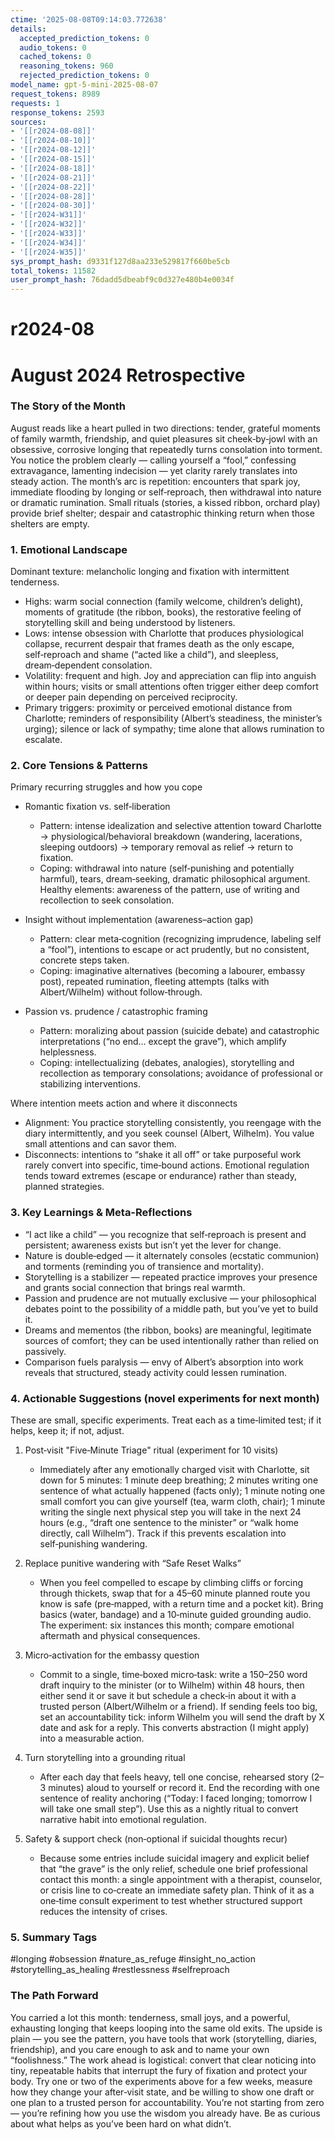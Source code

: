 ```yaml
---
ctime: '2025-08-08T09:14:03.772638'
details:
  accepted_prediction_tokens: 0
  audio_tokens: 0
  cached_tokens: 0
  reasoning_tokens: 960
  rejected_prediction_tokens: 0
model_name: gpt-5-mini-2025-08-07
request_tokens: 8989
requests: 1
response_tokens: 2593
sources:
- '[[r2024-08-08]]'
- '[[r2024-08-10]]'
- '[[r2024-08-12]]'
- '[[r2024-08-15]]'
- '[[r2024-08-18]]'
- '[[r2024-08-21]]'
- '[[r2024-08-22]]'
- '[[r2024-08-28]]'
- '[[r2024-08-30]]'
- '[[r2024-W31]]'
- '[[r2024-W32]]'
- '[[r2024-W33]]'
- '[[r2024-W34]]'
- '[[r2024-W35]]'
sys_prompt_hash: d9331f127d8aa233e529817f660be5cb
total_tokens: 11582
user_prompt_hash: 76dadd5dbeabf9c0d327e480b4e0034f
---
```

# r2024-08

# August 2024 Retrospective

### The Story of the Month
August reads like a heart pulled in two directions: tender, grateful moments of family warmth, friendship, and quiet pleasures sit cheek‑by‑jowl with an obsessive, corrosive longing that repeatedly turns consolation into torment. You notice the problem clearly — calling yourself a “fool,” confessing extravagance, lamenting indecision — yet clarity rarely translates into steady action. The month’s arc is repetition: encounters that spark joy, immediate flooding by longing or self‑reproach, then withdrawal into nature or dramatic rumination. Small rituals (stories, a kissed ribbon, orchard play) provide brief shelter; despair and catastrophic thinking return when those shelters are empty.

### 1. Emotional Landscape
Dominant texture: melancholic longing and fixation with intermittent tenderness.

- Highs: warm social connection (family welcome, children’s delight), moments of gratitude (the ribbon, books), the restorative feeling of storytelling skill and being understood by listeners.
- Lows: intense obsession with Charlotte that produces physiological collapse, recurrent despair that frames death as the only escape, self‑reproach and shame (“acted like a child”), and sleepless, dream‑dependent consolation.
- Volatility: frequent and high. Joy and appreciation can flip into anguish within hours; visits or small attentions often trigger either deep comfort or deeper pain depending on perceived reciprocity.
- Primary triggers: proximity or perceived emotional distance from Charlotte; reminders of responsibility (Albert’s steadiness, the minister’s urging); silence or lack of sympathy; time alone that allows rumination to escalate.

### 2. Core Tensions & Patterns
Primary recurring struggles and how you cope

- Romantic fixation vs. self‑liberation
  - Pattern: intense idealization and selective attention toward Charlotte → physiological/behavioral breakdown (wandering, lacerations, sleeping outdoors) → temporary removal as relief → return to fixation.
  - Coping: withdrawal into nature (self‑punishing and potentially harmful), tears, dream‑seeking, dramatic philosophical argument. Healthy elements: awareness of the pattern, use of writing and recollection to seek consolation.

- Insight without implementation (awareness–action gap)
  - Pattern: clear meta‑cognition (recognizing imprudence, labeling self a “fool”), intentions to escape or act prudently, but no consistent, concrete steps taken.
  - Coping: imaginative alternatives (becoming a labourer, embassy post), repeated rumination, fleeting attempts (talks with Albert/Wilhelm) without follow‑through.

- Passion vs. prudence / catastrophic framing
  - Pattern: moralizing about passion (suicide debate) and catastrophic interpretations (“no end… except the grave”), which amplify helplessness.
  - Coping: intellectualizing (debates, analogies), storytelling and recollection as temporary consolations; avoidance of professional or stabilizing interventions.

Where intention meets action and where it disconnects
- Alignment: You practice storytelling consistently, you reengage with the diary intermittently, and you seek counsel (Albert, Wilhelm). You value small attentions and can savor them.
- Disconnects: intentions to “shake it all off” or take purposeful work rarely convert into specific, time‑bound actions. Emotional regulation tends toward extremes (escape or endurance) rather than steady, planned strategies.

### 3. Key Learnings & Meta-Reflections
- “I act like a child” — you recognize that self‑reproach is present and persistent; awareness exists but isn’t yet the lever for change.
- Nature is double‑edged — it alternately consoles (ecstatic communion) and torments (reminding you of transience and mortality).
- Storytelling is a stabilizer — repeated practice improves your presence and grants social connection that brings real warmth.
- Passion and prudence are not mutually exclusive — your philosophical debates point to the possibility of a middle path, but you’ve yet to build it.
- Dreams and mementos (the ribbon, books) are meaningful, legitimate sources of comfort; they can be used intentionally rather than relied on passively.
- Comparison fuels paralysis — envy of Albert’s absorption into work reveals that structured, steady activity could lessen rumination.

### 4. Actionable Suggestions (novel experiments for next month)
These are small, specific experiments. Treat each as a time‑limited test; if it helps, keep it; if not, adjust.

1) Post‑visit "Five‑Minute Triage" ritual (experiment for 10 visits)
   - Immediately after any emotionally charged visit with Charlotte, sit down for 5 minutes: 1 minute deep breathing; 2 minutes writing one sentence of what actually happened (facts only); 1 minute noting one small comfort you can give yourself (tea, warm cloth, chair); 1 minute writing the single next physical step you will take in the next 24 hours (e.g., “draft one sentence to the minister” or “walk home directly, call Wilhelm”). Track if this prevents escalation into self‑punishing wandering.

2) Replace punitive wandering with “Safe Reset Walks”
   - When you feel compelled to escape by climbing cliffs or forcing through thickets, swap that for a 45–60 minute planned route you know is safe (pre‑mapped, with a return time and a pocket kit). Bring basics (water, bandage) and a 10‑minute guided grounding audio. The experiment: six instances this month; compare emotional aftermath and physical consequences.

3) Micro‑activation for the embassy question
   - Commit to a single, time‑boxed micro‑task: write a 150–250 word draft inquiry to the minister (or to Wilhelm) within 48 hours, then either send it or save it but schedule a check‑in about it with a trusted person (Albert/Wilhelm or a friend). If sending feels too big, set an accountability tick: inform Wilhelm you will send the draft by X date and ask for a reply. This converts abstraction (I might apply) into a measurable action.

4) Turn storytelling into a grounding ritual
   - After each day that feels heavy, tell one concise, rehearsed story (2–3 minutes) aloud to yourself or record it. End the recording with one sentence of reality anchoring (“Today: I faced longing; tomorrow I will take one small step”). Use this as a nightly ritual to convert narrative habit into emotional regulation.

5) Safety & support check (non‑optional if suicidal thoughts recur)
   - Because some entries include suicidal imagery and explicit belief that “the grave” is the only relief, schedule one brief professional contact this month: a single appointment with a therapist, counselor, or crisis line to co‑create an immediate safety plan. Think of it as a one‑time consult experiment to test whether structured support reduces the intensity of crises.

### 5. Summary Tags
#longing #obsession #nature_as_refuge #insight_no_action #storytelling_as_healing #restlessness #selfreproach

### The Path Forward
You carried a lot this month: tenderness, small joys, and a powerful, exhausting longing that keeps looping into the same old exits. The upside is plain — you see the pattern, you have tools that work (storytelling, diaries, friendship), and you care enough to ask and to name your own “foolishness.” The work ahead is logistical: convert that clear noticing into tiny, repeatable habits that interrupt the fury of fixation and protect your body. Try one or two of the experiments above for a few weeks, measure how they change your after‑visit state, and be willing to show one draft or one plan to a trusted person for accountability. You’re not starting from zero — you’re refining how you use the wisdom you already have. Be as curious about what helps as you’ve been hard on what didn’t.